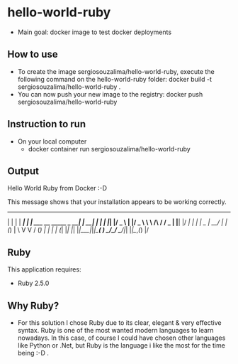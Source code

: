 hello-world-ruby
================

* Main goal: docker image to test docker deployments

How to use
--------------
* To create the image sergiosouzalima/hello-world-ruby,
  execute the following command on the hello-world-ruby folder:
  docker build -t sergiosouzalima/hello-world-ruby .
* You can now push your new image to the registry:
  docker push sergiosouzalima/hello-world-ruby


Instruction to run
--------------

* On your local computer
  - docker container run sergiosouzalima/hello-world-ruby

Output
--------------


Hello World Ruby from Docker :-D


This message shows that your installation appears to be working correctly.


_   _      _ _                             _     _ _
| | | | ___| | | ___    __      _____  _ __| | __| | |
| |_| |/ _ \ | |/ _ \   \ \ /\ / / _ \| |__| |/ _| | |
|  _  |  __/ | | (_) |   \ V  V / (_) | |  | | (_| |_|
|_| |_|\___|_|_|\___( )   \_/\_/ \___/|_|  |_|\__,_(_)
                    |/

Ruby
-------------

This application requires:

- Ruby 2.5.0

Why Ruby?
---------
* For this solution I chose Ruby due to its clear, elegant & very effective syntax.
  Ruby is one of the most wanted modern languages to learn nowadays.
  In this case, of course I could have chosen other languages like Python or .Net,
  but Ruby is the language i like the most for the time being :-D .

